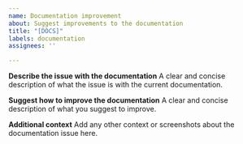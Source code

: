 ```yaml
---
name: Documentation improvement
about: Suggest improvements to the documentation
title: "[DOCS]"
labels: documentation
assignees: ''

---
```


**Describe the issue with the documentation**
A clear and concise description of what the issue is with the current documentation.

**Suggest how to improve the documentation**
A clear and concise description of what you suggest to improve.

**Additional context**
Add any other context or screenshots about the documentation issue here.

